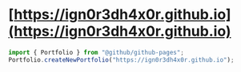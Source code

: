 # [https://ign0r3dh4x0r.github.io](https://ign0r3dh4x0r.github.io)
```javascript
import { Portfolio } from "@github/github-pages";
Portfolio.createNewPortfolio("https://ign0r3dh4x0r.github.io");
```
